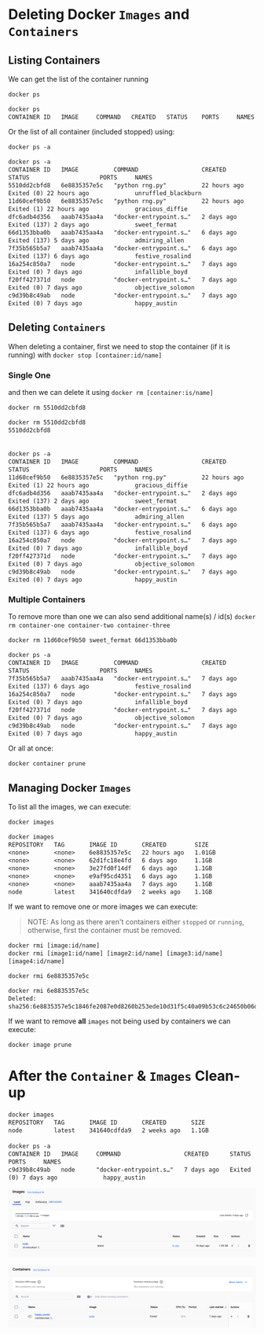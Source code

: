 # Deleting Docker `Images` and `Containers`

## Listing Containers
We can get the list of the container running
```shell
docker ps
```

```shell-output
docker ps   
CONTAINER ID   IMAGE     COMMAND   CREATED   STATUS    PORTS     NAMES
```

Or the list of all container (included stopped) using:
```shell
docker ps -a
```

```shell-output
docker ps -a
CONTAINER ID   IMAGE          COMMAND                  CREATED        STATUS                    PORTS     NAMES
5510dd2cbfd8   6e8835357e5c   "python rng.py"          22 hours ago   Exited (0) 22 hours ago             unruffled_blackburn
11d60cef9b50   6e8835357e5c   "python rng.py"          22 hours ago   Exited (1) 22 hours ago             gracious_diffie
dfc6adb4d356   aaab7435aa4a   "docker-entrypoint.s…"   2 days ago     Exited (137) 2 days ago             sweet_fermat
66d1353bba0b   aaab7435aa4a   "docker-entrypoint.s…"   6 days ago     Exited (137) 5 days ago             admiring_allen
7f35b565b5a7   aaab7435aa4a   "docker-entrypoint.s…"   6 days ago     Exited (137) 6 days ago             festive_rosalind
16a254c850a7   node           "docker-entrypoint.s…"   7 days ago     Exited (0) 7 days ago               infallible_boyd
f20ff427371d   node           "docker-entrypoint.s…"   7 days ago     Exited (0) 7 days ago               objective_solomon
c9d39b8c49ab   node           "docker-entrypoint.s…"   7 days ago     Exited (0) 7 days ago               happy_austin
```

## Deleting `Containers`
When deleting a container, first we need to stop the container (if it is running) with `docker stop [container:id/name]`

### Single One

and then we can delete it using `docker rm [container:is/name]`

```shell
docker rm 5510dd2cbfd8
```

```shell-output
docker rm 5510dd2cbfd8
5510dd2cbfd8


docker ps -a          
CONTAINER ID   IMAGE          COMMAND                  CREATED        STATUS                    PORTS     NAMES
11d60cef9b50   6e8835357e5c   "python rng.py"          22 hours ago   Exited (1) 22 hours ago             gracious_diffie
dfc6adb4d356   aaab7435aa4a   "docker-entrypoint.s…"   2 days ago     Exited (137) 2 days ago             sweet_fermat
66d1353bba0b   aaab7435aa4a   "docker-entrypoint.s…"   6 days ago     Exited (137) 5 days ago             admiring_allen
7f35b565b5a7   aaab7435aa4a   "docker-entrypoint.s…"   6 days ago     Exited (137) 6 days ago             festive_rosalind
16a254c850a7   node           "docker-entrypoint.s…"   7 days ago     Exited (0) 7 days ago               infallible_boyd
f20ff427371d   node           "docker-entrypoint.s…"   7 days ago     Exited (0) 7 days ago               objective_solomon
c9d39b8c49ab   node           "docker-entrypoint.s…"   7 days ago     Exited (0) 7 days ago               happy_austin
```

### Multiple Containers 

To remove more than one we can also send additional name(s) / id(s)
`docker rm container-one container-two container-three`

```shell
docker rm 11d60cef9b50 sweet_fermat 66d1353bba0b 
```

```shell-output
docker ps -a                                    
CONTAINER ID   IMAGE          COMMAND                  CREATED      STATUS                    PORTS     NAMES
7f35b565b5a7   aaab7435aa4a   "docker-entrypoint.s…"   7 days ago   Exited (137) 6 days ago             festive_rosalind
16a254c850a7   node           "docker-entrypoint.s…"   7 days ago   Exited (0) 7 days ago               infallible_boyd
f20ff427371d   node           "docker-entrypoint.s…"   7 days ago   Exited (0) 7 days ago               objective_solomon
c9d39b8c49ab   node           "docker-entrypoint.s…"   7 days ago   Exited (0) 7 days ago               happy_austin
```

Or all at once:

```shell
docker container prune
```


## Managing Docker `Images`
To list all the images, we can execute:

```shell
docker images
```

```shell-output
docker images
REPOSITORY   TAG       IMAGE ID       CREATED        SIZE
<none>       <none>    6e8835357e5c   22 hours ago   1.01GB
<none>       <none>    62d1fc18e4fd   6 days ago     1.1GB
<none>       <none>    3e27fd0f14df   6 days ago     1.1GB
<none>       <none>    e9af95cd4351   6 days ago     1.1GB
<none>       <none>    aaab7435aa4a   7 days ago     1.1GB
node         latest    341640cdfda9   2 weeks ago    1.1GB
```

If we want to remove one or more images we can execute:
>NOTE: As long as there aren't containers either `stopped` or `running`, 
> otherwise, first the container must be removed.

```shell-example
docker rmi [image:id/name]
docker rmi [image1:id/name] [image2:id/name] [image3:id/name] [image4:id/name]
```

```shell
docker rmi 6e8835357e5c
```

```shell-output
docker rmi 6e8835357e5c
Deleted: sha256:6e8835357e5c1846fe2087e0d8260b253ede10d31f5c40a09b53c6c24650b06d
```

If we want to remove **all** `images` not being used by containers we can execute:

```shell
docker image prune
```



# After the `Container` & `Images` Clean-up

```shell-output
docker images
REPOSITORY   TAG       IMAGE ID       CREATED       SIZE
node         latest    341640cdfda9   2 weeks ago   1.1GB

docker ps -a 
CONTAINER ID   IMAGE     COMMAND                  CREATED      STATUS                  PORTS     NAMES
c9d39b8c49ab   node      "docker-entrypoint.s…"   7 days ago   Exited (0) 7 days ago             happy_austin
```

![docker-cleanup-images.png](docker-cleanup-images.png)

![docker-cleanup-containers.png](docker-cleanup-containers.png)